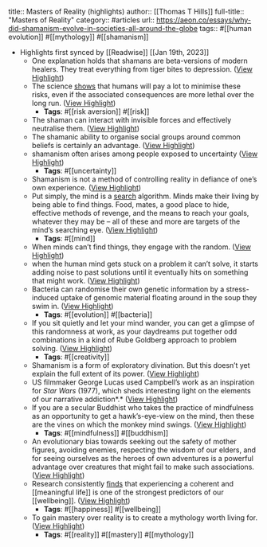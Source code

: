 title:: Masters of Reality (highlights)
author:: [[Thomas T Hills]]
full-title:: "Masters of Reality"
category:: #articles
url:: https://aeon.co/essays/why-did-shamanism-evolve-in-societies-all-around-the-globe
tags:: #[[human evolution]] #[[mythology]] #[[shamanism]]

- Highlights first synced by [[Readwise]] [[Jan 19th, 2023]]
	- One explanation holds that shamans are beta-versions of modern healers. They treat everything from tiger bites to depression. ([View Highlight](https://read.readwise.io/read/01gq4qb5jhxhcyvejqmr8rd376))
	- The science [shows](https://www.ncbi.nlm.nih.gov/pubmed/23160203) that humans will pay a lot to minimise these risks, even if the associated consequences are more lethal over the long run. ([View Highlight](https://read.readwise.io/read/01gq4qc08mt776yd95knhag6vj))
		- **Tags**: #[[risk aversion]] #[[risk]]
	- The shaman can interact with invisible forces and effectively neutralise them. ([View Highlight](https://read.readwise.io/read/01gq4qckk6p48pwaspcrke9h05))
	- The shamanic ability to organise social groups around common beliefs is certainly an advantage. ([View Highlight](https://read.readwise.io/read/01gq4qd3v01tr26x06qzrv5szq))
	- shamanism often arises among people exposed to uncertainty ([View Highlight](https://read.readwise.io/read/01gq4qe39ttmpad1fknjgagm3n))
		- **Tags**: #[[uncertainty]]
	- Shamanism is not a method of controlling reality in defiance of one’s own experience. ([View Highlight](https://read.readwise.io/read/01gq4qewaxf30kperk515pce8v))
	- Put simply, the mind is a [search](https://onlinelibrary.wiley.com/doi/pdf/10.1207/s15516709cog0000_50) algorithm. Minds make their living by being able to find things. Food, mates, a good place to hide, effective methods of revenge, and the means to reach your goals, whatever they may be – all of these and more are targets of the mind’s searching eye. ([View Highlight](https://read.readwise.io/read/01gq4qfh9epdjwrejhr0sn1xrn))
		- **Tags**: #[[mind]]
	- When minds can’t find things, they engage with the random. ([View Highlight](https://read.readwise.io/read/01gq4qgnwz969bp0qstswbmcrx))
	- when the human mind gets stuck on a problem it can’t solve, it starts adding noise to past solutions until it eventually hits on something that might work. ([View Highlight](https://read.readwise.io/read/01gq4qh66p50ksm8qqxqp6p2ws))
	- Bacteria can randomise their own genetic information by a stress-induced uptake of genomic material floating around in the soup they swim in. ([View Highlight](https://read.readwise.io/read/01gq4qht57k8t27j7pgghzcxma))
		- **Tags**: #[[evolution]] #[[bacteria]]
	- If you sit quietly and let your mind wander, you can get a glimpse of this randomness at work, as your daydreams put together odd combinations in a kind of Rube Goldberg approach to problem solving. ([View Highlight](https://read.readwise.io/read/01gq4qjmx8xq0dawzfs04tcptv))
		- **Tags**: #[[creativity]]
	- Shamanism is a form of exploratory divination. But this doesn’t yet explain the full extent of its power. ([View Highlight](https://read.readwise.io/read/01gq4qmkte0mygfykm6yrajp39))
	- US filmmaker George Lucas used Campbell’s work as an inspiration for *Star Wars* (1977), which sheds interesting light on the elements of our narrative addiction*.* ([View Highlight](https://read.readwise.io/read/01gq4qncys538sgb3vcdtjt3mf))
	- If you are a secular Buddhist who takes the practice of mindfulness as an opportunity to get a hawk’s-eye-view on the mind, then these are the vines on which the monkey mind swings. ([View Highlight](https://read.readwise.io/read/01gq4qpnmx95b3xrw1x4bw141b))
		- **Tags**: #[[mindfulness]] #[[buddhism]]
	- An evolutionary bias towards seeking out the safety of mother figures, avoiding enemies, respecting the wisdom of our elders, and for seeing ourselves as the heroes of own adventures is a powerful advantage over creatures that might fail to make such associations. ([View Highlight](https://read.readwise.io/read/01gq4qqvs19nf9tk3tweetsnnm))
	- Research consistently [finds](https://onlinelibrary.wiley.com/doi/full/10.1111/j.1758-0854.2009.01024.x) that experiencing a coherent and [[meaningful life]] is one of the strongest predictors of our [[wellbeing]]. ([View Highlight](https://read.readwise.io/read/01gq4qr5yed4gg5h0hwr2waa9m))
		- **Tags**: #[[happiness]] #[[wellbeing]]
	- To gain mastery over reality is to create a mythology worth living for. ([View Highlight](https://read.readwise.io/read/01gq4qtfhknzf759wxap33xykt))
		- **Tags**: #[[reality]] #[[mastery]] #[[mythology]]